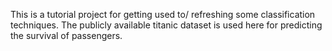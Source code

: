 This is a tutorial project for getting used to/ refreshing some classification techniques. The publicly available titanic dataset is used here for predicting the survival of passengers.

